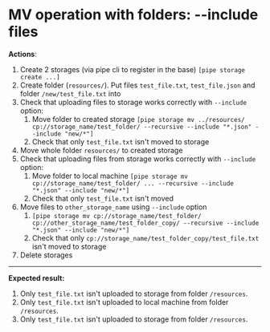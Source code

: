 # MV operation with folders: --include files

**Actions**:
1.	Create 2 storages (via pipe cli to register in the base) `[pipe storage create ...]`
2.	Create folder (`resources/`). Put files `test_file.txt`, `test_file.json` and folder `/new/test_file.txt` into
3.	Check that uploading files to storage works correctly with `--include` option: 
    1.	Move folder to created storage `[pipe storage mv ../resources/ cp://storage_name/test_folder/ --recursive --include "*.json" --include "new/*"]`
    2.	Check that only `test_file.txt` isn't moved to storage
4.	Move whole folder `resources/` to created storage
5.	Check that uploading files from storage works correctly with `--include` option:  
    1.	Move folder to local machine `[pipe storage mv cp://storage_name/test_folder/ ... --recursive --include "*.json" --include "new/*"]`
    2.	Check that only `test_file.txt` isn't moved 
6.	Move files to `other_storage_name` using `--include` option 
    1.	`[pipe storage mv cp://storage_name/test_folder/ cp://other_storage_name/test_folder_copy/ --recursive --include "*.json" --include "new/*"]`
    2.	Check that only `cp://storage_name/test_folder_copy/test_file.txt` isn't moved to storage 
7.	Delete storages

***
**Expected result:**

1.	Only `test_file.txt` isn't uploaded to storage from folder `/resources`.
2.	Only `test_file.txt` isn't uploaded to local machine from folder `/resources`.
3.	Only `test_file.txt` isn't uploaded to storage from folder `/resources`.